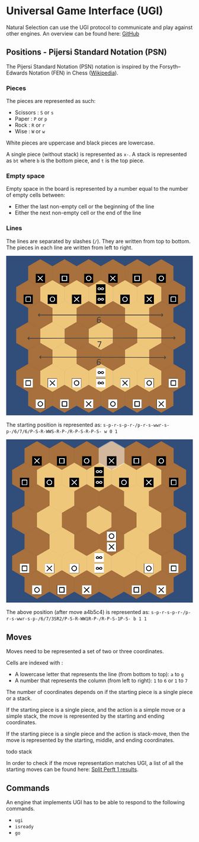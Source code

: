 # Universal Game Interface (UGI)

Natural Selection can use the UGI protocol to communicate and play against other engines.
An overview can be found here: [GitHub](https://github.com/kz04px/cutegames/blob/master/ugi.md)

## Positions - Pijersi Standard Notation (PSN)

The Pijersi Standard Notation (PSN) notation is inspired by the Forsyth–Edwards Notation (FEN) in Chess ([Wikipedia](https://en.wikipedia.org/wiki/Forsyth–Edwards_Notation)).

### Pieces

The pieces are represented as such:
* Scissors : `S` or `s`
* Paper : `P` or `p`
* Rock : `R` or `r`
* Wise : `W` or `w`

White pieces are uppercase and black pieces are lowercase.

A single piece (without stack) is represented as `x-`. A stack is represented as `bt` where `b` is the bottom piece, and `t` is the top piece.

### Empty space

Empty space in the board is represented by a number equal to the number of empty cells between:
* Either the last non-empty cell or the beginning of the line
* Either the next non-empty cell or the end of the line

### Lines

The lines are separated by slashes (`/`). They are written from top to bottom. The pieces in each line are written from left to right.

![Starting PSN representation](doc/startpos.png)

The starting position is represented as: `s-p-r-s-p-r-/p-r-s-wwr-s-p-/6/7/6/P-S-R-WWS-R-P-/R-P-S-R-P-S- w 0 1`

![PSN representation after a4b5c4](doc/a4b5c4.png)

The above position (after move a4b5c4) is represented as: `s-p-r-s-p-r-/p-r-s-wwr-s-p-/6/7/3SR2/P-S-R-WW1R-P-/R-P-S-1P-S- b 1 1`

## Moves

Moves need to be represented a set of two or three coordinates.

Cells are indexed with :

* A lowercase letter that represents the line (from bottom to top): `a` to `g`
* A number that represents the column (from left to right): `1` to `6` or `1` to `7`

The number of coordinates depends on if the starting piece is a single piece or a stack.

If the starting piece is a single piece, and the action is a simple move or a simple stack, the move is represented by the starting and ending coordinates.

If the starting piece is a single piece and the action is stack-move, then the move is represented by the starting, middle, and ending coordinates.

todo stack

In order to check if the move representation matches UGI, a list of all the starting moves can be found here: [Split Perft 1 results](doc/perftsplit_1_startpos.txt).

## Commands

An engine that implements UGI has to be able to respond to the following commands.

* `ugi`
* `isready`
* `go`
